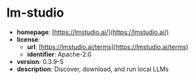 # lm-studio

- **homepage**: [https://lmstudio.ai/](https://lmstudio.ai/)
- **license**:
  - **url**: [https://lmstudio.ai/terms](https://lmstudio.ai/terms)
  - **identifier**: Apache-2.0
- **version**: 0.3.9-5
- **description**: Discover, download, and run local LLMs

